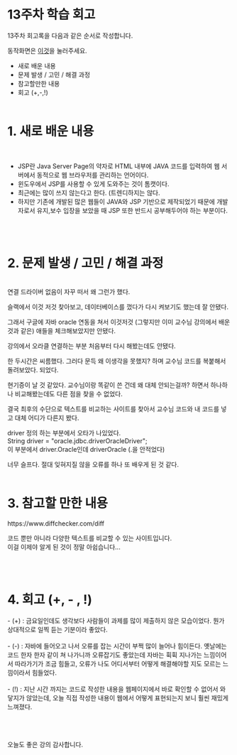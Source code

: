 <h1> 13주차 학습 회고 </h1>

13주차 회고록을 다음과 같은 순서로 작성합니다.<br>

동작화면은 [이것](https://drive.google.com/file/d/19NkVDpTDsP2_sgAT5h0Z1t4msNmfjA8A/view?usp=sharing)을 눌러주세요.

- 새로 배운 내용
- 문제 발생 / 고민 / 해결 과정
- 참고할만한 내용
- 회고 (+,-,!)
<br><br>

<h1> 1. 새로 배운 내용 </h1><br>

- JSP란 Java Server Page의 약자로 HTML 내부에 JAVA 코드를 입력하여 웹 서버에서 동적으로 웹 브라우저를 관리하는 언어이다.  
- 윈도우에서 JSP를 사용할 수 있게 도와주는 것이 톰캣이다.  
- 최근에는 많이 쓰지 않는다고 한다. (트렌디하지는 않다.  
- 하지만 기존에 개발된 많은 웹들이 JAVA와 JSP 기반으로 제작되었기 때문에 개발자로서 유지,보수 입장을 보았을 때 JSP 또한 반드시 공부해두어야 하는 부분이다. 

<br><br>

<h1> 2. 문제 발생 / 고민 / 해결 과정 </h1><br>
연결 드라이버 없음이 자꾸 떠서 왜 그런가 했다.  

슬랙에서 이것 저것 찾아보고, 데이터베이스를 껐다가 다시 켜보기도 했는데 잘 안됐다.  

그래서 구글에 자바 oracle 연동을 쳐서 이것저것 (그렇지만 이미 교수님 강의에서 배운 것과 같은) 애들을 체크해보았지만 안됐다.

강의에서 오라클 연결하는 부분 처음부터 다시 해봤는데도 안됐다. 

한 두시간은 씨름했다. 그러다 문득 왜 이생각을 못했지? 하며 교수님 코드를 복붙해서 돌려보았다. 되었다.

현기증이 날 것 같았다. 교수님이랑 똑같이 쓴 건데 왜 대체 안되는걸까? 하면서 하나하나 비교해봤는데도 다른 점을 찾을 수 없었다. 

결국 최후의 수단으로 텍스트를 비교하는 사이트를 찾아서 교수님 코드와 내 코드를 넣고 대체 어디가 다른지 봤다.

driver 정의 하는 부분에서 오타가 나있었다.  
String driver = "oracle.jdbc.driverOracleDriver";  
이 부분에서 driver.Oracle인데 driverOracle (.을 안적었다)

너무 슬프다. 절대 잊혀지질 않을 오류를 하나 또 배우게 된 것 같다.
<br><br>


<h1> 3. 참고할 만한 내용 </h1>
https://www.diffchecker.com/diff  

코드 뿐만 아니라 다양한 텍스트를 비교할 수 있는 사이트입니다.   
이걸 이제야 알게 된 것이 정말 아쉽습니다...

<br><br>

<h1> 4. 회고 (+, - , !) </h1>
- (+) : 금요일인데도 생각보다 사람들이 과제를 많이 제출하지 않은 모습이었다. 뭔가 상대적으로 일찍 듣는 기분이라 좋았다.
<br><br>
- (-) : 자바에 들어오고 나서 오류를 잡는 시간이 부쩍 많이 늘어나 힘이든다. 옛날에는 코드 한자 한자 같이 쳐 나가니까 오류잡기도 좋았는데 자바는 휙휙 지나가는 느낌이어서 따라가기가 조금 힘들고, 오류가 나도 어디서부터 어떻게 해결해야할 지도 모르는 느낌이라서 힘들었다. 
<br><br>
- (!) :  지난 시간 까지는 코드로 작성한 내용을 웹페이지에서 바로 확인할 수 없어서 와닿지가 않았는데, 오늘 직접 작성한 내용이 웹에서 어떻게 표현되는지 보니 훨씬 재밌게 느껴졌다.
<br><br>
<br><br>

오늘도 좋은 강의 감사합니다.


